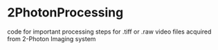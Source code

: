 # 2PhotonProcessing
code for important processing steps for .tiff or .raw video files acquired from 2-Photon Imaging system 
